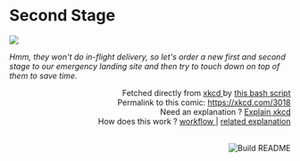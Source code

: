 # <b>Second Stage</b>

[![](https://imgs.xkcd.com/comics/second_stage.png)](https://xkcd.com/3018)

<i>Hmm, they won&#39;t do in-flight delivery, so let&#39;s order a new first and second stage to our emergency landing site and then try to touch down on top of them to save time.</i>

<div align="right">
  Fetched directly from
  <a href="https://xkcd.com">
    xkcd
  </a>
  by
  <a href="https://github.com/Vanille-N/Vanille-N/blob/master/fetch">
    this bash script
  </a>
</div>
<div align="right">
  Permalink to this comic:
  <a href="https://xkcd.com/3018">
    https://xkcd.com/3018
  </a>
</div>
<div align="right">
  Need an explanation ?
  <a href="https://www.explainxkcd.com/wiki/index.php/3018">
    Explain xkcd
  </a>
</div>
<div align="right">
  How does this work ?
  <a href="https://github.com/Vanille-N/Vanille-N/blob/master/.github/workflows/build.yml">
    workflow
  </a>
  |
  <a href="https://simonwillison.net/2020/Jul/10/self-updating-profile-readme/">
    related explanation
  </a>
</div><br>

<a href="https://github.com/Vanille-N/Vanille-N/actions"><img src="https://github.com/Vanille-N/Vanille-N/workflows/Build%20README/badge.svg" align="right" alt="Build README"></a>
